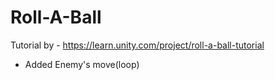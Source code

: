 # Roll-A-Ball
Tutorial by - https://learn.unity.com/project/roll-a-ball-tutorial
* Added Enemy's move(loop)
